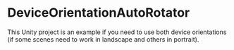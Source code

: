 # DeviceOrientationAutoRotator
This Unity project is an example if you need to use both device orientations (if some scenes need to work in landscape and others in portrait).
